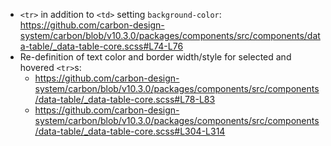 - `<tr>` in addition to `<td>` setting `background-color`: https://github.com/carbon-design-system/carbon/blob/v10.3.0/packages/components/src/components/data-table/_data-table-core.scss#L74-L76
- Re-definition of text color and border width/style for selected and hovered `<tr>`s:
  - https://github.com/carbon-design-system/carbon/blob/v10.3.0/packages/components/src/components/data-table/_data-table-core.scss#L78-L83
  - https://github.com/carbon-design-system/carbon/blob/v10.3.0/packages/components/src/components/data-table/_data-table-core.scss#L304-L314

